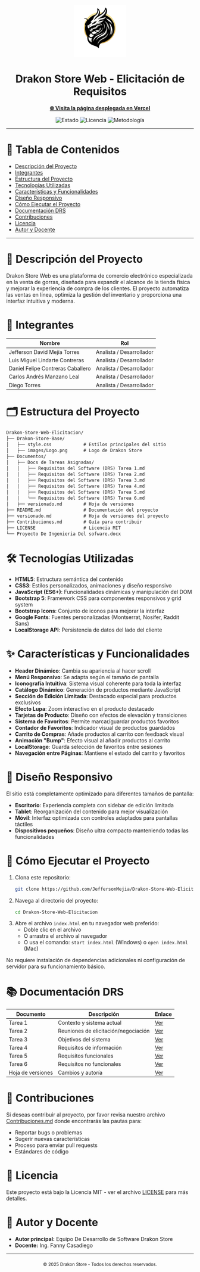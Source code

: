 <!-- Encabezado visual mejorado y centrado -->
<p align="center">
  <img src="Drakon-Store-Base/images/Logo.png" alt="Logo Drakon Store" width="140">
</p>

<h1 align="center">Drakon Store Web - Elicitación de Requisitos</h1>

<p align="center">
  <a href="https://drakon-store-web.vercel.app/" target="_blank"><strong>🌐 Visita la página desplegada en Vercel</strong></a>
</p>

<p align="center">
  <img src="https://img.shields.io/badge/Estado-En%20Desarrollo-yellow" alt="Estado">
  <img src="https://img.shields.io/badge/Licencia-MIT-blue" alt="Licencia">
  <img src="https://img.shields.io/badge/Metodolog%C3%ADa-Dur%C3%A1n%20%26%20Bern%C3%A1rdez%202002-orange" alt="Metodología">
</p>

---

# 📑 Tabla de Contenidos
- [Descripción del Proyecto](#descripción-del-proyecto)
- [Integrantes](#integrantes)
- [Estructura del Proyecto](#estructura-del-proyecto)
- [Tecnologías Utilizadas](#tecnologías-utilizadas)
- [Características y Funcionalidades](#características-y-funcionalidades)
- [Diseño Responsivo](#diseño-responsivo)
- [Cómo Ejecutar el Proyecto](#cómo-ejecutar-el-proyecto)
- [Documentación DRS](#documentación-drs)
- [Contribuciones](#contribuciones)
- [Licencia](#licencia)
- [Autor y Docente](#autor-y-docente)

---

# 📖 Descripción del Proyecto
Drakon Store Web es una plataforma de comercio electrónico especializada en la venta de gorras, diseñada para expandir el alcance de la tienda física y mejorar la experiencia de compra de los clientes. El proyecto automatiza las ventas en línea, optimiza la gestión del inventario y proporciona una interfaz intuitiva y moderna.

# 👥 Integrantes
| Nombre                                 | Rol                  |
|----------------------------------------|----------------------|
| Jefferson David Mejía Torres           | Analista / Desarrollador |
| Luis Miguel Lindarte Contreras         | Analista / Desarrollador |
| Daniel Felipe Contreras Caballero      | Analista / Desarrollador |
| Carlos Andrés Manzano Leal             | Analista / Desarrollador |
| Diego Torres                           | Analista / Desarrollador |

# 🗂️ Estructura del Proyecto
```text
Drakon-Store-Web-Elicitacion/
├── Drakon-Store-Base/
│   ├── style.css            # Estilos principales del sitio
│   ├── images/Logo.png      # Logo de Drakon Store
├── Documentos/
│   ├── Docs de Tareas Asignadas/
│   │   ├── Requisitos del Software (DRS) Tarea 1.md
│   │   ├── Requisitos del Software (DRS) Tarea 2.md
│   │   ├── Requisitos del Software (DRS) Tarea 3.md
│   │   ├── Requisitos del Software (DRS) Tarea 4.md
│   │   ├── Requisitos del Software (DRS) Tarea 5.md
│   │   └── Requisitos del Software (DRS) Tarea 6.md
│   ├── versionado.md        # Hoja de versiones
├── README.md                # Documentación del proyecto
├── versionado.md            # Hoja de versiones del proyecto
├── Contribuciones.md        # Guía para contribuir
├── LICENSE                  # Licencia MIT
└── Proyecto De Ingenieria Del sofware.docx
```

# 🛠️ Tecnologías Utilizadas
- **HTML5**: Estructura semántica del contenido
- **CSS3**: Estilos personalizados, animaciones y diseño responsivo
- **JavaScript (ES6+)**: Funcionalidades dinámicas y manipulación del DOM
- **Bootstrap 5**: Framework CSS para componentes responsivos y grid system
- **Bootstrap Icons**: Conjunto de iconos para mejorar la interfaz
- **Google Fonts**: Fuentes personalizadas (Montserrat, Nosifer, Raddit Sans)
- **LocalStorage API**: Persistencia de datos del lado del cliente

# ✨ Características y Funcionalidades
- **Header Dinámico**: Cambia su apariencia al hacer scroll
- **Menú Responsivo**: Se adapta según el tamaño de pantalla
- **Iconografía Intuitiva**: Sistema visual coherente para toda la interfaz
- **Catálogo Dinámico**: Generación de productos mediante JavaScript
- **Sección de Edición Limitada**: Destacado especial para productos exclusivos
- **Efecto Lupa**: Zoom interactivo en el producto destacado
- **Tarjetas de Producto**: Diseño con efectos de elevación y transiciones
- **Sistema de Favoritos**: Permite marcar/guardar productos favoritos
- **Contador de Favoritos**: Indicador visual de productos guardados
- **Carrito de Compras**: Añade productos al carrito con feedback visual
- **Animación "Bump"**: Efecto visual al añadir productos al carrito
- **LocalStorage**: Guarda selección de favoritos entre sesiones
- **Navegación entre Páginas**: Mantiene el estado del carrito y favoritos

# 📱 Diseño Responsivo
El sitio está completamente optimizado para diferentes tamaños de pantalla:
- **Escritorio**: Experiencia completa con sidebar de edición limitada
- **Tablet**: Reorganización del contenido para mejor visualización
- **Móvil**: Interfaz optimizada con controles adaptados para pantallas táctiles
- **Dispositivos pequeños**: Diseño ultra compacto manteniendo todas las funcionalidades

# 🚀 Cómo Ejecutar el Proyecto
1. Clona este repositorio:
   ```bash
   git clone https://github.com/JeffersonMejia/Drakon-Store-Web-Elicitacion.git
   ```
2. Navega al directorio del proyecto:
   ```bash
   cd Drakon-Store-Web-Elicitacion
   ```
3. Abre el archivo `index.html` en tu navegador web preferido:
   - Doble clic en el archivo
   - O arrastra el archivo al navegador
   - O usa el comando: `start index.html` (Windows) o `open index.html` (Mac)

No requiere instalación de dependencias adicionales ni configuración de servidor para su funcionamiento básico.

# 📚 Documentación DRS
| Documento | Descripción | Enlace |
|-----------|-------------|--------|
| Tarea 1   | Contexto y sistema actual | [Ver](Documentos/Docs%20de%20Tareas%20Asignadas/Requisitos%20del%20Software%20(DRS)%20Tarea%201.md) |
| Tarea 2   | Reuniones de elicitación/negociación | [Ver](Documentos/Docs%20de%20Tareas%20Asignadas/Requisitos%20del%20Software%20(DRS)%20Tarea%202.md) |
| Tarea 3   | Objetivos del sistema | [Ver](Documentos/Docs%20de%20Tareas%20Asignadas/Requisitos%20del%20Software%20(DRS)%20Tarea%203.md) |
| Tarea 4   | Requisitos de información | [Ver](Documentos/Docs%20de%20Tareas%20Asignadas/Requisitos%20del%20Software%20(DRS)%20Tarea%204.md) |
| Tarea 5   | Requisitos funcionales | [Ver](Documentos/Docs%20de%20Tareas%20Asignadas/Requisitos%20del%20Software%20(DRS)%20Tarea%205.md) |
| Tarea 6   | Requisitos no funcionales | [Ver](Documentos/Docs%20de%20Tareas%20Asignadas/Requisitos%20del%20Software%20(DRS)%20Tarea%206.md) |
| Hoja de versiones | Cambios y autoría | [Ver](versionado.md) |

# 🤝 Contribuciones
Si deseas contribuir al proyecto, por favor revisa nuestro archivo [Contribuciones.md](Contribuciones.md) donde encontrarás las pautas para:
- Reportar bugs o problemas
- Sugerir nuevas características
- Proceso para enviar pull requests
- Estándares de código

# 📝 Licencia
Este proyecto está bajo la Licencia MIT - ver el archivo [LICENSE](LICENSE) para más detalles.

# 👤 Autor y Docente
- **Autor principal:** Equipo De Desarrollo de Software Drakon Store
- **Docente:** Ing. Fanny Casadiego

---

<p align="center"><sub>&copy; 2025 Drakon Store - Todos los derechos reservados.</sub></p>

